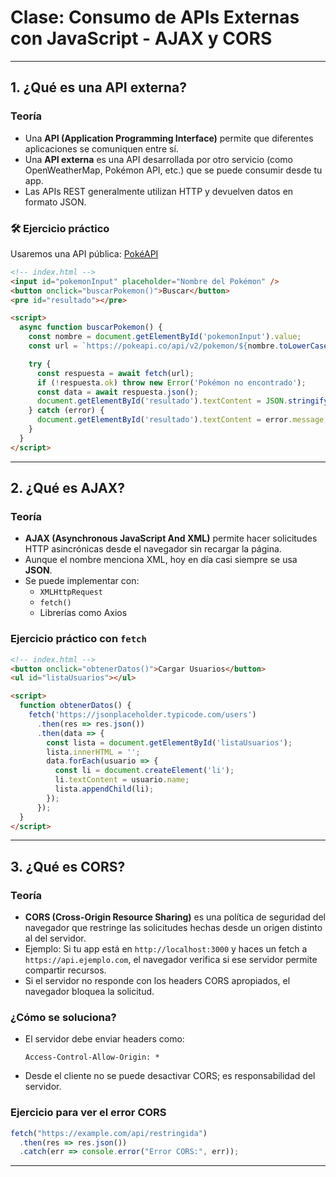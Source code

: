 
#  Clase: Consumo de APIs Externas con JavaScript - AJAX y CORS

---

##  1. ¿Qué es una API externa?

###  Teoría
- Una **API (Application Programming Interface)** permite que diferentes aplicaciones se comuniquen entre sí.
- Una **API externa** es una API desarrollada por otro servicio (como OpenWeatherMap, Pokémon API, etc.) que se puede consumir desde tu app.
- Las APIs REST generalmente utilizan HTTP y devuelven datos en formato JSON.

### 🛠️ Ejercicio práctico
Usaremos una API pública: [PokéAPI](https://pokeapi.co/)

```html
<!-- index.html -->
<input id="pokemonInput" placeholder="Nombre del Pokémon" />
<button onclick="buscarPokemon()">Buscar</button>
<pre id="resultado"></pre>

<script>
  async function buscarPokemon() {
    const nombre = document.getElementById('pokemonInput').value;
    const url = `https://pokeapi.co/api/v2/pokemon/${nombre.toLowerCase()}`;

    try {
      const respuesta = await fetch(url);
      if (!respuesta.ok) throw new Error('Pokémon no encontrado');
      const data = await respuesta.json();
      document.getElementById('resultado').textContent = JSON.stringify(data, null, 2);
    } catch (error) {
      document.getElementById('resultado').textContent = error.message;
    }
  }
</script>
```

---

##  2. ¿Qué es AJAX?

###  Teoría
- **AJAX (Asynchronous JavaScript And XML)** permite hacer solicitudes HTTP asincrónicas desde el navegador sin recargar la página.
- Aunque el nombre menciona XML, hoy en día casi siempre se usa **JSON**.
- Se puede implementar con:
  - `XMLHttpRequest`
  - `fetch()`
  - Librerías como Axios

###  Ejercicio práctico con `fetch`
```html
<!-- index.html -->
<button onclick="obtenerDatos()">Cargar Usuarios</button>
<ul id="listaUsuarios"></ul>

<script>
  function obtenerDatos() {
    fetch('https://jsonplaceholder.typicode.com/users')
      .then(res => res.json())
      .then(data => {
        const lista = document.getElementById('listaUsuarios');
        lista.innerHTML = '';
        data.forEach(usuario => {
          const li = document.createElement('li');
          li.textContent = usuario.name;
          lista.appendChild(li);
        });
      });
  }
</script>
```



---

##  3. ¿Qué es CORS?

###  Teoría
- **CORS (Cross-Origin Resource Sharing)** es una política de seguridad del navegador que restringe las solicitudes hechas desde un origen distinto al del servidor.
- Ejemplo: Si tu app está en `http://localhost:3000` y haces un fetch a `https://api.ejemplo.com`, el navegador verifica si ese servidor permite compartir recursos.
- Si el servidor no responde con los headers CORS apropiados, el navegador bloquea la solicitud.

###  ¿Cómo se soluciona?
- El servidor debe enviar headers como:
  ```
  Access-Control-Allow-Origin: *
  ```
- Desde el cliente no se puede desactivar CORS; es responsabilidad del servidor.

###  Ejercicio para ver el error CORS
```js
fetch("https://example.com/api/restringida")
  .then(res => res.json())
  .catch(err => console.error("Error CORS:", err));
```

---

